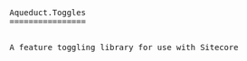 
<!-- saved from url=(0065)https://raw.github.com/aqueduct/Aqueduct.Toggles/master/README.md -->
<html><head><meta http-equiv="Content-Type" content="text/html; charset=UTF-8"></head><body><pre style="word-wrap: break-word; white-space: pre-wrap;">Aqueduct.Toggles
================

A feature toggling library for use with Sitecore
</pre></body></html>